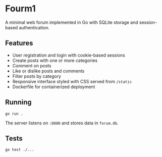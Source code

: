 # Fourm1

A minimal web forum implemented in Go with SQLite storage and session-based authentication.

## Features
- User registration and login with cookie-based sessions
- Create posts with one or more categories
- Comment on posts
- Like or dislike posts and comments
- Filter posts by category
- Responsive interface styled with CSS served from `/static`
- Dockerfile for containerized deployment

## Running
```
go run .
```
The server listens on `:8080` and stores data in `forum.db`.

## Tests
```
go test ./...
```
